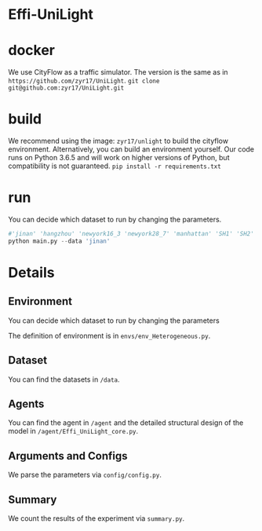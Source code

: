 # Effi-UniLight

# docker
We use CityFlow as a traffic simulator. The version is the same as in `https://github.com/zyr17/UniLight`.
`git clone git@github.com:zyr17/UniLight.git`

# build 
We recommend using the image: `zyr17/unlight` to build the cityflow environment. Alternatively, you can build an environment yourself. Our code runs on Python 3.6.5 and will work on higher versions of Python, but compatibility is not guaranteed.
`pip install -r requirements.txt`

# run
You can decide which dataset to run by changing the parameters.
```python
#'jinan' 'hangzhou' 'newyork16_3 'newyork28_7' 'manhattan' 'SH1' 'SH2'
python main.py --data 'jinan'
```

# Details

## Environment
You can decide which dataset to run by changing the parameters

The definition of environment is in `envs/env_Heterogeneous.py`.

## Dataset
You can find the datasets in `/data`.

## Agents
You can find the agent in `/agent` and the detailed structural design of the model in `/agent/Effi_UniLight_core.py`.

## Arguments and Configs
We parse the parameters via `config/config.py`.

## Summary
We count the results of the experiment via `summary.py`.

